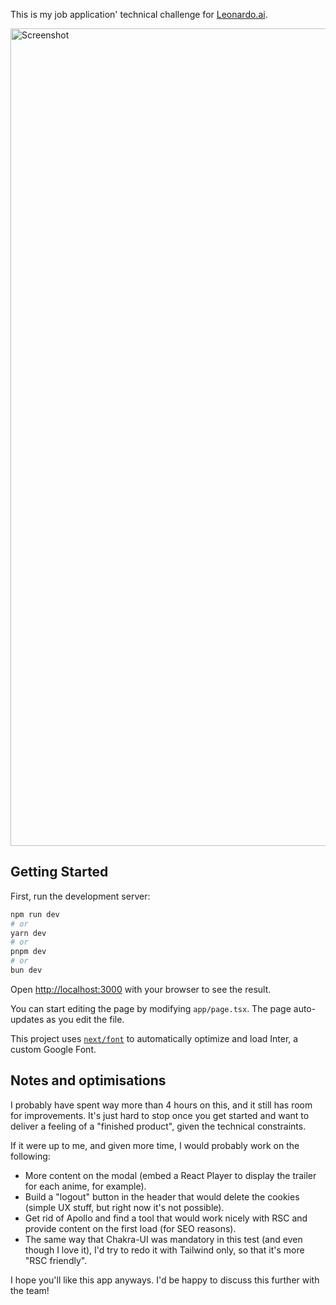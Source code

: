 This is my job application' technical challenge for [Leonardo.ai](https://leonardo.ai/).

<img width="1308" alt="Screenshot" src="https://github.com/jgrancher/leonardo-challenge/assets/5517450/47d8eabd-a5c9-45be-a0ba-aab908963047">

## Getting Started

First, run the development server:

```bash
npm run dev
# or
yarn dev
# or
pnpm dev
# or
bun dev
```

Open [http://localhost:3000](http://localhost:3000) with your browser to see the result.

You can start editing the page by modifying `app/page.tsx`. The page auto-updates as you edit the file.

This project uses [`next/font`](https://nextjs.org/docs/basic-features/font-optimization) to automatically optimize and load Inter, a custom Google Font.

## Notes and optimisations

I probably have spent way more than 4 hours on this, and it still has room for improvements. It's just hard to stop once you get started and want to deliver a feeling of a "finished product", given the technical constraints.

If it were up to me, and given more time, I would probably work on the following:

- More content on the modal (embed a React Player to display the trailer for each anime, for example).
- Build a "logout" button in the header that would delete the cookies (simple UX stuff, but right now it's not possible).
- Get rid of Apollo and find a tool that would work nicely with RSC and provide content on the first load (for SEO reasons).
- The same way that Chakra-UI was mandatory in this test (and even though I love it), I'd try to redo it with Tailwind only, so that it's more "RSC friendly".

I hope you'll like this app anyways. I'd be happy to discuss this further with the team!
